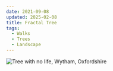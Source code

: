 ```yaml
---
date: 2021-09-08
updated: 2025-02-08
title: Fractal Tree
tags:
  - Walks
  - Trees
  - Landscape
---
```

![Tree with no life, Wytham, Oxfordshire](https://live.staticflickr.com/65535/51419090522_05ce2a3124_h_d.jpg)
